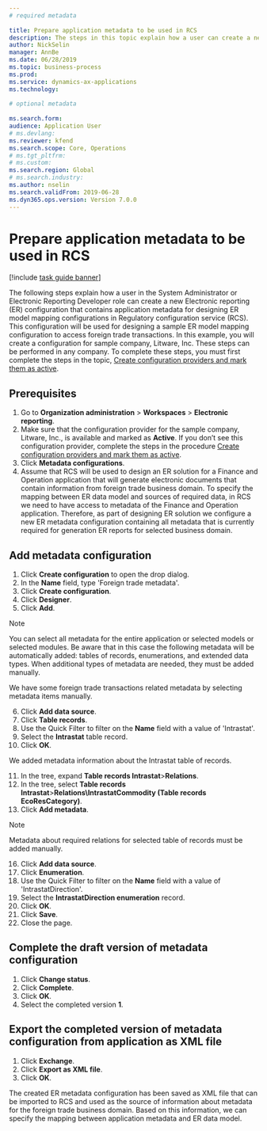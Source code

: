 ```yaml
--- 
# required metadata 
 
title: Prepare application metadata to be used in RCS
description: The steps in this topic explain how a user can create a new Electronic reporting (ER) configuration that contains application metadata for designing ER model mapping configurations in Regulatory configuration service (RCS).
author: NickSelin
manager: AnnBe 
ms.date: 06/28/2019
ms.topic: business-process 
ms.prod:  
ms.service: dynamics-ax-applications 
ms.technology:  
 
# optional metadata 
 
ms.search.form: 
audience: Application User 
# ms.devlang:  
ms.reviewer: kfend
ms.search.scope: Core, Operations 
# ms.tgt_pltfrm:  
# ms.custom:  
ms.search.region: Global
# ms.search.industry: 
ms.author: nselin
ms.search.validFrom: 2019-06-28 
ms.dyn365.ops.version: Version 7.0.0 
---
```

# Prepare application metadata to be used in RCS
[!include [task guide banner](../../includes/task-guide-banner.md)]

The following steps explain how a user in the System Administrator or Electronic Reporting Developer role can create a new Electronic reporting (ER) configuration that contains application metadata for designing ER model mapping configurations in Regulatory configuration service (RCS). This configuration will be used for designing a sample ER model mapping configuration to access foreign trade transactions. In this example, you will create a configuration for sample company, Litware, Inc. These steps can be performed in any company. To complete these steps, you must first complete the steps in the topic, [Create configuration providers and mark them as active](er-configuration-provider-mark-it-active-2016-11.md).

## Prerequisites
1.	Go to **Organization administration** > **Workspaces** > **Electronic reporting**. 
2.	Make sure that the configuration provider for the sample company, Litware, Inc., is available and marked as **Active**. If you don’t see this configuration provider, complete the steps in the procedure [Create configuration providers and mark them as active](er-configuration-provider-mark-it-active-2016-11.md). 
3.	Click **Metadata configurations**. 
4.	Assume that RCS will be used to design an ER solution for a Finance and Operation application that will generate electronic documents that contain information from foreign trade business domain. To specify the mapping between ER data model and sources of required data, in RCS we need to have access to metadata of the Finance and Operation application. Therefore, as part of designing ER solution we configure a new ER metadata configuration containing all metadata that is currently required for generation ER reports for selected business domain. 

## Add metadata configuration 
1.	Click **Create configuration** to open the drop dialog. 
2.	In the **Name** field, type 'Foreign trade metadata'. 
3.	Click **Create configuration**. 
4.	Click **Designer**. 
5.	Click **Add**. 
  
> [!NOTE]
> You can select all metadata for the entire application or selected models or selected modules. Be aware that in this case the following metadata will be automatically added: tables of records, enumerations, and extended data types. When additional types of metadata are needed, they must be added manually. 
 
We have some foreign trade transactions related metadata by selecting metadata items manually. 
  
6.	Click **Add data source**. 
7.	Click **Table records**. 
8.	Use the Quick Filter to filter on the **Name** field with a value of 'Intrastat'. 
9.	Select the **Intrastat** table record. 
10.	Click **OK**.
  
We added metadata information about the Intrastat table of records. 
  
11.	In the tree, expand **Table records Intrastat**\>**Relations**. 
12.	In the tree, select **Table records Intrastat**\>**Relations\IntrastatCommodity (Table records EcoResCategory)**. 	
13.	Click **Add metadata**. 
  
> [!NOTE]
> Metadata about required relations for selected table of records must be added manually. 
  
16.	Click **Add data source**. 
17.	Click **Enumeration**. 
18.	Use the Quick Filter to filter on the **Name** field with a value of 'IntrastatDirection'. 
19.	Select the **IntrastatDirection enumeration** record. 
20.	Click **OK**. 
21.	Click **Save**.  
22.	Close the page. 
  
## Complete the draft version of metadata configuration
1.	Click **Change status**. 
2.	Click **Complete**. 
3.	Click **OK**. 
4.	Select the completed version **1**. 
  
## Export the completed version of metadata configuration from application as XML file
1.	Click **Exchange**. 
2.	Click **Export as XML file**. 
3.	Click **OK**. 
	
The created ER metadata configuration has been saved as XML file that can be imported to RCS and used as the source of information about metadata for the foreign trade business domain. Based on this information, we can specify the mapping between application metadata and ER data model.
